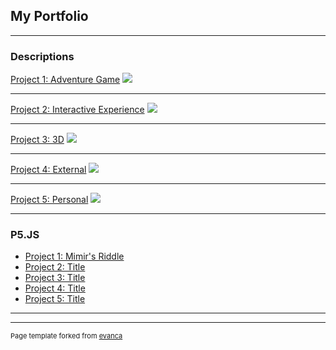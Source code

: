 ## My Portfolio

---

### Descriptions 

[Project 1: Adventure Game](/sample_page)
<img src="images/dummy_thumbnail.jpg?raw=true"/>

---
[Project 2: Interactive Experience](/pdf/sample_presentation.pdf)
<img src="images/dummy_thumbnail.jpg?raw=true"/>

---
[Project 3: 3D](http://example.com/)
<img src="images/dummy_thumbnail.jpg?raw=true"/>

---
[Project 4: External](/pdf/sample_presentation.pdf)
<img src="images/dummy_thumbnail.jpg?raw=true"/>

---
[Project 5: Personal](/pdf/sample_presentation.pdf)
<img src="images/dummy_thumbnail.jpg?raw=true"/>

---
### P5.JS

- [Project 1: Mimir's Riddle](https://editor.p5js.org/diazcarlosjosue1/sketches/7nj5NYzFX)
- [Project 2: Title](http://example.com/)
- [Project 3: Title](http://example.com/)
- [Project 4: Title](http://example.com/)
- [Project 5: Title](http://example.com/)

---




---
<p style="font-size:11px">Page template forked from <a href="https://github.com/evanca/quick-portfolio">evanca</a></p>
<!-- Remove above link if you don't want to attibute -->
